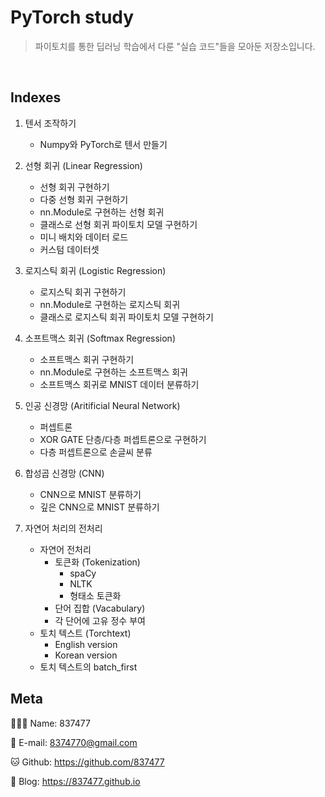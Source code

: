 # PyTorch study
> 파이토치를 통한 딥러닝 학습에서 다룬 "실습 코드"들을 모아둔 저장소입니다.

<br>

## Indexes
1. 텐서 조작하기
    - Numpy와 PyTorch로 텐서 만들기

2. 선형 회귀 (Linear Regression)
    - 선형 회귀 구현하기
    - 다중 선형 회귀 구현하기
    - nn.Module로 구현하는 선형 회귀
    - 클래스로 선형 회귀 파이토치 모델 구현하기
    - 미니 배치와 데이터 로드
    - 커스텀 데이터셋

3. 로지스틱 회귀 (Logistic Regression)
    - 로지스틱 회귀 구현하기
    - nn.Module로 구현하는 로지스틱 회귀
    - 클래스로 로지스틱 회귀 파이토치 모델 구현하기

4. 소프트맥스 회귀 (Softmax Regression)
    - 소프트맥스 회귀 구현하기
    - nn.Module로 구현하는 소프트맥스 회귀
    - 소프트맥스 회귀로 MNIST 데이터 분류하기

5. 인공 신경망 (Aritificial Neural Network)
    - 퍼셉트론
    - XOR GATE 단층/다층 퍼셉트론으로 구현하기
    - 다층 퍼셉트론으로 손글씨 분류

6. 합성곱 신경망 (CNN)
    - CNN으로 MNIST 분류하기
    - 깊은 CNN으로 MNIST 분류하기

7. 자연어 처리의 전처리
    - 자연어 전처리
        - 토큰화 (Tokenization)
            - spaCy
            - NLTK
            - 형태소 토큰화
        - 단어 집합 (Vacabulary)
        - 각 단어에 고유 정수 부여
    - 토치 텍스트 (Torchtext)
        - English version
        - Korean version
    - 토치 텍스트의 batch_first

## Meta

🙋🏻‍♂️ Name: 837477

📧 E-mail: 8374770@gmail.com

🐱 Github: https://github.com/837477

📔 Blog: https://837477.github.io
